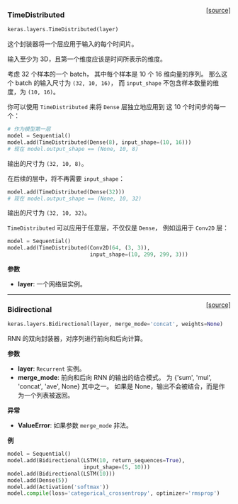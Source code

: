 <span style="float:right;">[[source]](https://github.com/keras-team/keras/blob/master/keras/layers/wrappers.py#L104)</span>
### TimeDistributed

```python
keras.layers.TimeDistributed(layer)
```

这个封装器将一个层应用于输入的每个时间片。

输入至少为 3D，且第一个维度应该是时间所表示的维度。

考虑 32 个样本的一个 batch，
其中每个样本是 10 个 16 维向量的序列。
那么这个 batch 的输入尺寸为 `(32, 10, 16)`，
而 `input_shape` 不包含样本数量的维度，为 `(10, 16)`。

你可以使用 `TimeDistributed` 来将 `Dense` 层独立地应用到
这 10 个时间步的每一个：

```python
# 作为模型第一层
model = Sequential()
model.add(TimeDistributed(Dense(8), input_shape=(10, 16)))
# 现在 model.output_shape == (None, 10, 8)
```

输出的尺寸为 `(32, 10, 8)`。

在后续的层中，将不再需要 `input_shape`：

```python
model.add(TimeDistributed(Dense(32)))
# 现在 model.output_shape == (None, 10, 32)
```

输出的尺寸为 `(32, 10, 32)`。

`TimeDistributed` 可以应用于任意层，不仅仅是 `Dense`，
例如运用于 `Conv2D` 层：

```python
model = Sequential()
model.add(TimeDistributed(Conv2D(64, (3, 3)),
                          input_shape=(10, 299, 299, 3)))
```

__参数__

- __layer__: 一个网络层实例。

----

<span style="float:right;">[[source]](https://github.com/keras-team/keras/blob/master/keras/layers/wrappers.py#L221)</span>
### Bidirectional

```python
keras.layers.Bidirectional(layer, merge_mode='concat', weights=None)
```

RNN 的双向封装器，对序列进行前向和后向计算。

__参数__

- __layer__: `Recurrent` 实例。
- __merge_mode__: 前向和后向 RNN 的输出的结合模式。
为 {'sum', 'mul', 'concat', 'ave', None} 其中之一。
如果是 None，输出不会被结合，而是作为一个列表被返回。

__异常__

- __ValueError__: 如果参数 `merge_mode` 非法。

__例__


```python
model = Sequential()
model.add(Bidirectional(LSTM(10, return_sequences=True),
                        input_shape=(5, 10)))
model.add(Bidirectional(LSTM(10)))
model.add(Dense(5))
model.add(Activation('softmax'))
model.compile(loss='categorical_crossentropy', optimizer='rmsprop')
```
